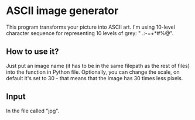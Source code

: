 # ASCII image generator
 This program transforms your picture into ASCII art. I'm using 10-level character sequence for representing 10 levels of grey: " .:-=+*#%@".

## How to use it?
Just put an image name (it has to be in the same filepath as the rest of files) into the function in Python file. Optionally, you can change the scale, on default it's set to 30 - that means that the image has 30 times less pixels.

## Input
In the file called "jpg".
